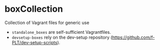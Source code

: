 # boxCollection

Collection of Vagrant files for generic use

- `standalone_boxes` are self-sufficient Vagrantfiles.
- `devsetup-boxes` rely on the dev-setup repository (https://github.com/f-PLT/dev-setup-scripts).
